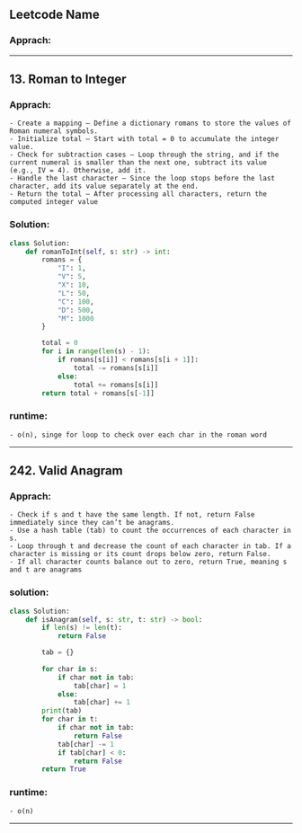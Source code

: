 ## Leetcode Name
### Apprach:


------------------

## 13. Roman to Integer
### Apprach:
    - Create a mapping – Define a dictionary romans to store the values of Roman numeral symbols.
	- Initialize total – Start with total = 0 to accumulate the integer value.
	- Check for subtraction cases – Loop through the string, and if the current numeral is smaller than the next one, subtract its value (e.g., IV = 4). Otherwise, add it.
	- Handle the last character – Since the loop stops before the last character, add its value separately at the end.
	- Return the total – After processing all characters, return the computed integer value
### Solution:
```py
class Solution:
    def romanToInt(self, s: str) -> int:
        romans = {
            "I": 1,
            "V": 5,
            "X": 10,
            "L": 50,
            "C": 100,
            "D": 500,
            "M": 1000
        }

        total = 0
        for i in range(len(s) - 1):
            if romans[s[i]] < romans[s[i + 1]]:
                total -= romans[s[i]]
            else:
                total += romans[s[i]]
        return total + romans[s[-1]]
```

### runtime:
    - o(n), singe for loop to check over each char in the roman word

------------------

## 242. Valid Anagram
### Apprach:
	- Check if s and t have the same length. If not, return False immediately since they can’t be anagrams.
	- Use a hash table (tab) to count the occurrences of each character in s.
	- Loop through t and decrease the count of each character in tab. If a character is missing or its count drops below zero, return False.
	- If all character counts balance out to zero, return True, meaning s and t are anagrams

### solution:
```py
class Solution:
    def isAnagram(self, s: str, t: str) -> bool:
        if len(s) != len(t):
            return False

        tab = {}
        
        for char in s:
            if char not in tab:
                tab[char] = 1
            else:
                tab[char] += 1
        print(tab)
        for char in t:
            if char not in tab:
                return False
            tab[char] -= 1
            if tab[char] < 0:
                return False
        return True
```

### runtime:
    - o(n)


------------------